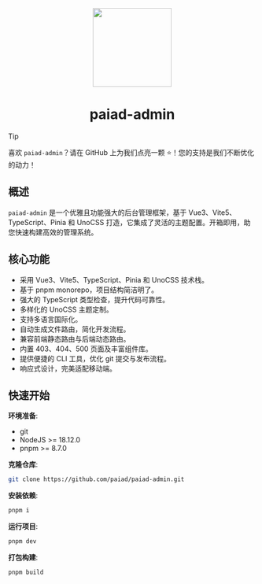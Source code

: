 <div align="center">

  <img src="https://paiad.online/sunflower.png" width="160" />

  <h1>paiad-admin</h1>

</div>

> [!TIP]
> 喜欢 `paiad-admin`？请在 GitHub 上为我们点亮一颗 ⭐️！您的支持是我们不断优化的动力！

## 概述

`paiad-admin` 是一个优雅且功能强大的后台管理框架，基于 Vue3、Vite5、TypeScript、Pinia 和 UnoCSS 打造，它集成了灵活的主题配置。开箱即用，助您快速构建高效的管理系统。

## 核心功能

- 采用 Vue3、Vite5、TypeScript、Pinia 和 UnoCSS 技术栈。
- 基于 pnpm monorepo，项目结构简洁明了。
- 强大的 TypeScript 类型检查，提升代码可靠性。
- 多样化的 UnoCSS 主题定制。
- 支持多语言国际化。
- 自动生成文件路由，简化开发流程。
- 兼容前端静态路由与后端动态路由。
- 内置 403、404、500 页面及丰富组件库。
- 提供便捷的 CLI 工具，优化 git 提交与发布流程。
- 响应式设计，完美适配移动端。

## 快速开始

**环境准备**:
- git
- NodeJS >= 18.12.0
- pnpm >= 8.7.0

**克隆仓库**:
```bash
git clone https://github.com/paiad/paiad-admin.git
```

**安装依赖**:
```bash
pnpm i
```

**运行项目**:
```bash
pnpm dev
```

**打包构建**:
```bash
pnpm build
```
